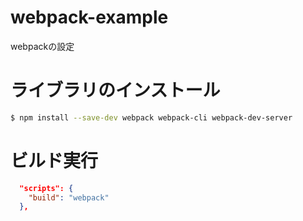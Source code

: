 # webpack-example
webpackの設定

# ライブラリのインストール

```bash
$ npm install --save-dev webpack webpack-cli webpack-dev-server
```

# ビルド実行

```json
  "scripts": {
    "build": "webpack"
  },
```
